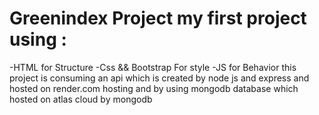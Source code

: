 # Greenindex Project my first project using : 
-HTML for Structure 
-Css && Bootstrap  For style 
-JS for Behavior 
this project is consuming an api which is created by node js and express and hosted on render.com hosting
and by using  mongodb database which hosted on atlas cloud by mongodb
